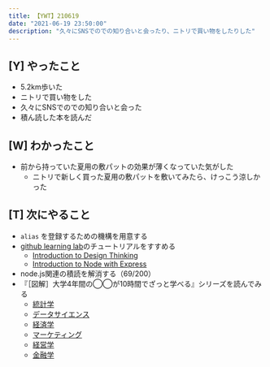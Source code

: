 ```yaml
---
title: 【YWT】210619
date: "2021-06-19 23:50:00"
description: "久々にSNSでのでの知り合いと会ったり、ニトリで買い物をしたりした"
---
```


## [Y] やったこと

- 5.2km歩いた
- ニトリで買い物をした
- 久々にSNSでのでの知り合いと会った
- 積ん読した本を読んだ

## [W] わかったこと

- 前から持っていた夏用の敷パットの効果が薄くなっていた気がした
  - ニトリで新しく買った夏用の敷パットを敷いてみたら、けっこう涼しかった

## [T] 次にやること

- `alias` を登録するための機構を用意する
- [github learning lab](https://lab.github.com/githubtraining)のチュートリアルをすすめる
  - [Introduction to Design Thinking](https://lab.github.com/githubtraining/introduction-to-design-thinking)
  - [Introduction to Node with Express](https://lab.github.com/everydeveloper/introduction-to-node-with-express)
- node.js関連の積読を解消する（69/200）
- 『［図解］大学4年間の◯◯が10時間でざっと学べる』シリーズを読んでみる
  - [統計学](https://www.amazon.co.jp/dp/B07PXB4NN9)
  - [データサイエンス](https://www.amazon.co.jp/dp/B07XNW3TQM)
  - [経済学](https://www.amazon.co.jp/dp/B01KNLFHH6)
  - [マーケティング](https://www.amazon.co.jp/dp/B07BNC2SV3)
  - [経営学](https://www.amazon.co.jp/dp/B071SKDF3L)
  - [金融学](https://www.amazon.co.jp/dp/B07BB6Z7FW)

<!-- https://twitter.com/camomile_cafe/status/1406277379304030217?s=20 -->

